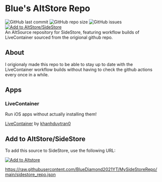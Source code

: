 # Blue's AltStore Repo

![GitHub last commit](https://img.shields.io/github/last-commit/BlueDiamond2021YT/MySideStoreRepo)
![GitHub repo size](https://img.shields.io/github/repo-size/BlueDiamond2021YT/MySideStoreRepo)
![GitHub issues](https://img.shields.io/github/issues/BlueDiamond2021YT/MySideStoreRepo)
<br>
[![Add to AltStore/SideStore](https://raw.githubusercontent.com/BlueDiamond2021YT/MySideStoreRepo/main/resources/SideStoreLogo.png)](your-link-here)
<br>
An AltSource repository for SideStore, featuring workflow builds of LiveContainer sourced from the origional github repo.

## About
I origionaly made this repo to be able to stay up to date with the LiveContainer workflow builds without having to check the github actions every once in a while.


## Apps

### LiveContainer

Run iOS apps without actually installing them!

[LiveContainer](https://github.com/khanhduytran0/LiveContainer) by [khanhduytran0](https://github.com/khanhduytran0)

## Add to AltStore/SideStore

To add this source to SideStore, use the following URL:

[![Add to Altstore](https://i.imgur.com/46qhEAv.png)](altstore://source?url=https://raw.githubusercontent.com/BlueDiamond2021YT/MySideStoreRepo/main/sidestore_repo.json)

https://raw.githubusercontent.com/BlueDiamond2021YT/MySideStoreRepo/main/sidestore_repo.json
